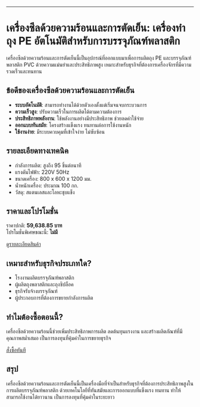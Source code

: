 ---

# เครื่องซีลด้วยความร้อนและการตัดเย็น: เครื่องทำถุง PE อัตโนมัติสำหรับการบรรจุภัณฑ์พลาสติก

เครื่องซีลด้วยความร้อนและการตัดเย็นนี้เป็นอุปกรณ์ที่ออกแบบมาเพื่อการผลิตถุง PE และบรรจุภัณฑ์พลาสติก PVC ด้วยความแม่นยำและประสิทธิภาพสูง เหมาะสำหรับธุรกิจที่ต้องการเครื่องจักรที่มีความรวดเร็วและทนทาน

## ข้อดีของเครื่องซีลด้วยความร้อนและการตัดเย็น

- **ระบบอัตโนมัติ**: สามารถทำงานได้ด้วยตัวเองตั้งแต่เริ่มจนจบกระบวนการ
- **ความเร็วสูง**: ปรับความเร็วในการผลิตได้ตามความต้องการ
- **ประสิทธิภาพพลังงาน**: ใช้พลังงานอย่างมีประสิทธิภาพ ช่วยลดค่าใช้จ่าย
- **ออกแบบทันสมัย**: โครงสร้างแข็งแรง ทนทานต่อการใช้งานหนัก
- **ใช้งานง่าย**: มีระบบควบคุมที่เข้าใจง่าย ไม่ซับซ้อน

## รายละเอียดทางเทคนิค

- กำลังการผลิต: สูงถึง 95 ชิ้นต่อนาที
- แรงดันไฟฟ้า: 220V 50Hz
- ขนาดเครื่อง: 800 x 600 x 1200 มม.
- น้ำหนักเครื่อง: ประมาณ 100 กก.
- วัสดุ: สแตนเลสและโลหะชุบแข็ง

## ราคาและโปรโมชั่น

ราคาปกติ: **59,638.85 บาท**  
โปรโมชั่นพิเศษขณะนี้: **ไม่มี**

<div class="flex justify-center my-2">
  <a href="https://buy.csgad.com/oBA9u1g" rel="nofollow sponsored" target="_blank" class="py-2 px-4 rounded-md text-white font-semibold bg-gradient-to-r from-[#f73c22] to-[#ff7b48]">ดูรายละเอียดสินค้า</a>
</div>

## เหมาะสำหรับธุรกิจประเภทใด?

- โรงงานผลิตบรรจุภัณฑ์พลาสติก
- ผู้ผลิตถุงพลาสติกและถุงซิปล็อค
- ธุรกิจรับจ้างบรรจุภัณฑ์
- ผู้ประกอบการที่ต้องการขยายกำลังการผลิต

## ทำไมต้องซื้อตอนนี้?

เครื่องซีลด้วยความร้อนนี้ช่วยเพิ่มประสิทธิภาพการผลิต ลดต้นทุนแรงงาน และสร้างผลิตภัณฑ์ที่มีคุณภาพสม่ำเสมอ เป็นการลงทุนที่คุ้มค่าในการขยายธุรกิจ

<div class="flex justify-center my-2">
  <a href="https://buy.csgad.com/oBA9u1g" rel="nofollow sponsored" target="_blank" class="py-2 px-4 rounded-md text-white font-semibold bg-gradient-to-r from-[#f73c22] to-[#ff7b48]">สั่งซื้อทันที</a>
</div>

## สรุป

เครื่องซีลด้วยความร้อนและการตัดเย็นนี้เป็นเครื่องมือที่จำเป็นสำหรับธุรกิจที่ต้องการประสิทธิภาพสูงในการผลิตบรรจุภัณฑ์พลาสติก ด้วยเทคโนโลยีที่ทันสมัยและการออกแบบที่แข็งแรง ทนทาน ทำให้สามารถใช้งานได้ยาวนาน เป็นการลงทุนที่คุ้มค่าในระยะยาว